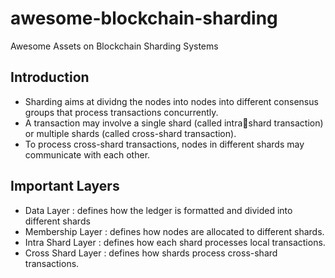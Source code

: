 # awesome-blockchain-sharding
Awesome Assets on Blockchain Sharding Systems

## Introduction
- Sharding aims at dividng the nodes into nodes into different consensus groups that process transactions concurrently.
- A transaction may involve a single shard (called intrashard transaction) or multiple shards (called cross-shard transaction).
- To process cross-shard transactions, nodes in different shards may communicate with each other.

## Important Layers
- Data Layer :  defines how the ledger is formatted and divided into different shards
- Membership Layer : defines how nodes are allocated to different shards.
- Intra Shard Layer : defines how each shard processes local transactions. 
- Cross Shard Layer : defines how shards process cross-shard transactions. 
